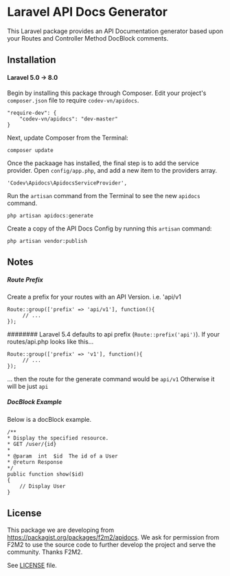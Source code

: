 
# Laravel API Docs Generator

This Laravel package provides an API Documentation generator based upon your Routes and Controller Method DocBlock comments.

## Installation

#### Laravel 5.0 -> 8.0

Begin by installing this package through Composer. Edit your project's `composer.json` file to require `codev-vn/apidocs`.

    "require-dev": {
        "codev-vn/apidocs": "dev-master"
    }

Next, update Composer from the Terminal:

    composer update

Once the packaage has installed, the final step is to add the service provider. Open `config/app.php`, and add a new item to the providers array.

    'Codev\Apidocs\ApidocsServiceProvider',

Run the `artisan` command from the Terminal to see the new `apidocs` command.

    php artisan apidocs:generate

Create a copy of the API Docs Config by running this `artisan` command:

    php artisan vendor:publish


Notes
-------

##### Route Prefix

Create a prefix for your routes with an API Version.  i.e. 'api/v1

    Route::group(['prefix' => 'api/v1'], function(){
         // ...
    });
    
########
Laravel 5.4 defaults to api prefix (`Route::prefix('api')`).
If your routes/api.php looks like this...

    Route::group(['prefix' => 'v1'], function(){
         // ...
    });
... then the route for the generate command would be `api/v1`
Otherwise it will be just `api`

##### DocBlock Example
Below is a docBlock example.

    /**
    * Display the specified resource.
    * GET /user/{id}
    *
    * @param  int  $id  The id of a User
    * @return Response
    */
    public function show($id)
    {
        // Display User
    }

License
-------

This package we are developing from https://packagist.org/packages/f2m2/apidocs.
We ask for permission from F2M2 to use the source code to further develop the project and serve the community.
Thanks F2M2.

See [LICENSE](LICENSE.md) file.

